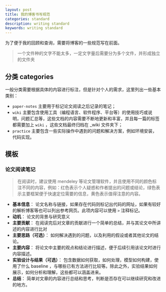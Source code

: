 ```yaml
---
layout: post
title: 我的博客书写规范
categories: standard
description: writing standard
keywords: writing standard
---
```


为了便于我的回顾和查询，需要将博客的一些规范写在前面。

> 一个文件种的文字不能太多，一定文字量后需要分为多个文件，并形成独立的文件夹

## 分类 categories 

一般分类需要根据具体的内容进行标注，但是针对个人的需求，这里列出一些基本类别：
+ `paper-notes` 主要用于标记论文阅读之后记录的笔记；
+ `wiki`        主要包含使用工具（编程语言、软件程序、平台等）的使用技巧或说明，问题汇总等，这些文档的内容需要不断地更新和丰富，并且每一篇的标签都需要加上 `wiki` ，这些文档最终归档在 _wiki 文件夹下；
+ `practice`    主要包含一些实际操作中遇到的问题和解决方案，例如环境安装，代码实现。

## 模板

### 论文阅读笔记

> 在阅读时，建议使用 mendeley 等论文管理软件，并且使用不同的颜色标注不同的内容，例如：红色表示个人疑惑和作者提出的问题或结论，绿色表示主要框架便于快速定位需要的信息，黄色表示值得注意的内容。

+ **基本信息**： 论文名称与链接，如果存在代码则标记出代码的网址，如果有较好的解析博客等也可以列出参考网页。此项内容可以使用 `>` 注释标记。
+ **动机**： 论文的背景与研究意义
+ **主要贡献**： 在阅读完后对文章的贡献进行一个简单的总结，并与其论文中所讲述的内容进行比对
+ **主要思路（可选）**： 如何解决遇到的问题，以及利用的假设或者其他论文的结论。
+ **主要内容**： 将论文中主要的观点和结论进行描述，便于后续引用该论文时进行内容描述。
+ **实验设计与结果（可选）**： 包含数据如何获取，如何处理，模型如何构建，使用了什么 baseline ，与哪些已有方法进行比较等。除此之外，实验结果如何展示，如何分析和理解，这些都可以涵盖进来。
+ **总结**： 简单对文章的内容进行总结和思考，判断是否存在可以继续研究和改进的地方。